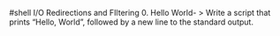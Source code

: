 #shell I/O Redirections and FIltering
0. Hello World- > Write a script that prints “Hello, World”, followed by a new line to the standard output.
